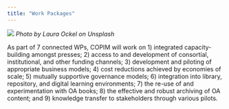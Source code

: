 ```yaml
---
title: "Work Packages"
---
```

![](/images/laura-ockel-UQ2Fw_9oApU-unsplash-cropped.jpg)
*Photo by Laura Ockel on Unsplash*

As part of 7 connected WPs, COPIM will work on 1) integrated capacity-building amongst presses; 2) access to and development of consortial, institutional, and other funding channels; 3) development and piloting of appropriate business models; 4) cost reductions achieved by economies of scale; 5) mutually supportive governance models; 6) integration into library, repository, and digital learning environments; 7) the re-use of and experimentation with OA books; 8) the effective and robust archiving of OA content; and 9) knowledge transfer to stakeholders through various pilots.
